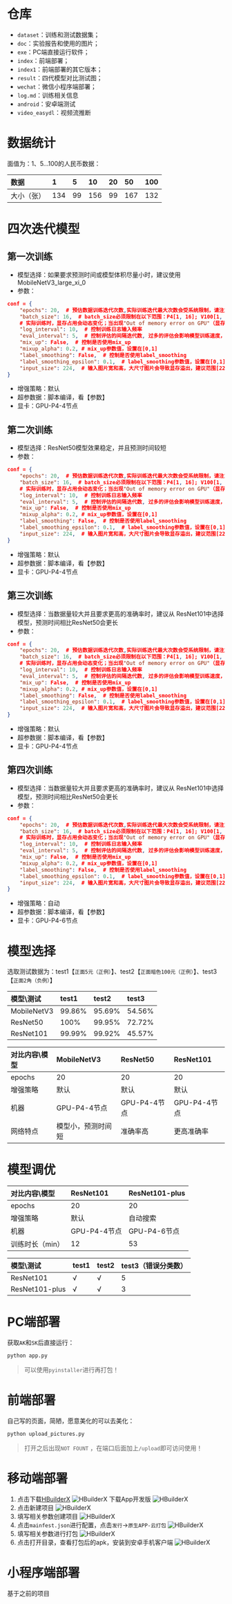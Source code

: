 # 仓库

- `dataset`：训练和测试数据集；
- `doc`：实验报告和使用的图片；
- `exe`：PC端直接运行软件；
- `index`：前端部署；
- `index1`：前端部署的其它版本；
- `result`：四代模型对比测试图；
- `wechat`：微信小程序端部署；
- `log.md`：训练相关信息
- `android`：安卓端测试
- `video_easydl`：视频流推断

# 数据统计

面值为：1、5...100的人民币数据：

|数据|1|5|10|20|50|100|
|:-|:-|:-|:-|:-|:-|:-|
|大小（张）|134|99|156|99|167|132|

# 四次迭代模型

## 第一次训练

- 模型选择：如果要求预测时间或模型体积尽量小时，建议使用 MobileNetV3_large_xi_0
- 参数：
```json
conf = {
    "epochs": 20,  # 预估数据训练迭代次数,实际训练迭代最大次数会受系统限制，请注意日志输出
    "batch_size": 16,  # batch_size必须限制在以下范围：P4[1, 16]; V100[1, 32]; P40[1, 32];
    # 实际训练时，显存占用会动态变化；当出现"Out of memory error on GPU"（显存不足）错误时，请适当减少batch_size
    "log_interval": 10,  # 控制训练日志输入频率
    "eval_interval": 5,  # 控制评估的间隔迭代数, 过多的评估会影响模型训练速度，过少的评估会影响最优指标模型的挑选。
    "mix_up": False,  # 控制是否使用mix_up
    "mixup_alpha": 0.2, # mix_up参数值，设置在[0,1]
    "label_smoothing": False,  # 控制是否使用label_smoothing
    "label_smoothing_epsilon": 0.1,  # label_smoothing参数值，设置在[0,1]
    "input_size": 224,  # 输入图片宽和高，大尺寸图片会导致显存溢出，建议范围[224,448]
}
```
- 增强策略：默认
- 超参数据：脚本编译，看【参数】
- 显卡：GPU-P4-4节点

## 第二次训练

- 模型选择：ResNet50模型效果稳定，并且预测时间较短
- 参数：
```json
conf = {
    "epochs": 20,  # 预估数据训练迭代次数,实际训练迭代最大次数会受系统限制，请注意日志输出
    "batch_size": 16,  # batch_size必须限制在以下范围：P4[1, 16]; V100[1, 32]; P40[1, 32];
    # 实际训练时，显存占用会动态变化；当出现"Out of memory error on GPU"（显存不足）错误时，请适当减少batch_size
    "log_interval": 10,  # 控制训练日志输入频率
    "eval_interval": 5,  # 控制评估的间隔迭代数, 过多的评估会影响模型训练速度，过少的评估会影响最优指标模型的挑选。
    "mix_up": False,  # 控制是否使用mix_up
    "mixup_alpha": 0.2, # mix_up参数值，设置在[0,1]
    "label_smoothing": False,  # 控制是否使用label_smoothing
    "label_smoothing_epsilon": 0.1,  # label_smoothing参数值，设置在[0,1]
    "input_size": 224,  # 输入图片宽和高，大尺寸图片会导致显存溢出，建议范围[224,448]
}
```
- 增强策略：默认
- 超参数据：脚本编译，看【参数】
- 显卡：GPU-P4-4节点

## 第三次训练

- 模型选择：当数据量较大并且要求更高的准确率时，建议从 ResNet101中选择模型，预测时间相比ResNet50会更长
- 参数：
```json
conf = {
    "epochs": 20,  # 预估数据训练迭代次数,实际训练迭代最大次数会受系统限制，请注意日志输出
    "batch_size": 16,  # batch_size必须限制在以下范围：P4[1, 16]; V100[1, 32]; P40[1, 32];
    # 实际训练时，显存占用会动态变化；当出现"Out of memory error on GPU"（显存不足）错误时，请适当减少batch_size
    "log_interval": 10,  # 控制训练日志输入频率
    "eval_interval": 5,  # 控制评估的间隔迭代数, 过多的评估会影响模型训练速度，过少的评估会影响最优指标模型的挑选。
    "mix_up": False,  # 控制是否使用mix_up
    "mixup_alpha": 0.2, # mix_up参数值，设置在[0,1]
    "label_smoothing": False,  # 控制是否使用label_smoothing
    "label_smoothing_epsilon": 0.1,  # label_smoothing参数值，设置在[0,1]
    "input_size": 224,  # 输入图片宽和高，大尺寸图片会导致显存溢出，建议范围[224,448]
}
```
- 增强策略：默认
- 超参数据：脚本编译，看【参数】
- 显卡：GPU-P4-4节点

## 第四次训练

- 模型选择：当数据量较大并且要求更高的准确率时，建议从 ResNet101中选择模型，预测时间相比ResNet50会更长
- 参数：
```json
conf = {
    "epochs": 20,  # 预估数据训练迭代次数,实际训练迭代最大次数会受系统限制，请注意日志输出
    "batch_size": 16,  # batch_size必须限制在以下范围：P4[1, 16]; V100[1, 32]; P40[1, 32];
    # 实际训练时，显存占用会动态变化；当出现"Out of memory error on GPU"（显存不足）错误时，请适当减少batch_size
    "log_interval": 10,  # 控制训练日志输入频率
    "eval_interval": 5,  # 控制评估的间隔迭代数, 过多的评估会影响模型训练速度，过少的评估会影响最优指标模型的挑选。
    "mix_up": False,  # 控制是否使用mix_up
    "mixup_alpha": 0.2, # mix_up参数值，设置在[0,1]
    "label_smoothing": False,  # 控制是否使用label_smoothing
    "label_smoothing_epsilon": 0.1,  # label_smoothing参数值，设置在[0,1]
    "input_size": 224,  # 输入图片宽和高，大尺寸图片会导致显存溢出，建议范围[224,448]
}
```
- 增强策略：自动
- 超参数据：脚本编译，看【参数】
- 显卡：GPU-P4-6节点

# 模型选择

选取测试数据为：test1【`正面5元（正例）`】、test2【`正面暗色100元（正例）`】、test3【`正面2角（负例）`】

|模型\测试|test1|test2|test3|
|:-|:-|:-|:-|
|MobileNetV3|99.86%|95.69%|54.56%|
|ResNet50|100%|99.95%|72.72%|
|ResNet101|99.99%|99.92%|45.57%|

|对比内容\模型|MobileNetV3|ResNet50|ResNet101|
|:-|:-|:-|:-|
|epochs|20|20|20|
|增强策略|默认|默认|默认|
|机器|GPU-P4-4节点|GPU-P4-4节点|GPU-P4-4节点|
|网络特点|模型小，预测时间短|准确率高|更高准确率|

# 模型调优

|对比内容\模型|ResNet101|ResNet101-plus|
|:-|:-|:-|
|epochs|20|20|
|增强策略|默认|自动搜索|
|机器|GPU-P4-4节点|GPU-P4-6节点|
|训练时长（min）|12|53|


|模型\测试|test1|test2|test3（错误分类数）|
|:-|:-|:-|:-|
|ResNet101|√|√|5|
|ResNet101-plus|√|√|3|

# PC端部署

获取`AK`和`SK`后直接运行：
```python
python app.py
```

> 可以使用`pyinstaller`进行再打包！

# 前端部署

自己写的页面，简陋，愿意美化的可以去美化：
```python
python upload_pictures.py
```

> 打开之后出现`NOT FOUNT` ，在端口后面加上`/upload`即可访问使用！

# 移动端部署

1. 点击下载[HBuilderX](https://www.dcloud.io/hbuilderx.html)
![HBuilderX](./img/hbuilderx.png)
下载App开发版
![HBuilderX](./img/hbuilderx1.png)
2. 点击新建项目
![HBuilderX](./img/hbuilderx2.png)
3. 填写相关参数创建项目
![HBuilderX](./img/hbuilderx3.png)
4. 点击`mainfest.json`进行配置，点击`发行`->`原生APP-云打包`
![HBuilderX](./img/hbuilderx4.png)
5. 填写相关参数进行打包
![HBuilderX](./img/hbuilderx5.png)
6. 点击打开目录，查看打包后的apk，安装到安卓手机客户端
![HBuilderX](./img/hbuilderx6.png)

# 小程序端部署

基于之前的项目






